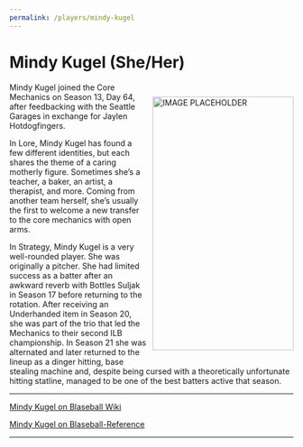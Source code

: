 ```yaml
---
permalink: /players/mindy-kugel
---
```


# Mindy Kugel (She/Her)

<img src="" style="float: right; padding-left: 10px; padding-top: 25px; padding-bottom: 25px"
width="250" height="450" alt="IMAGE PLACEHOLDER">

Mindy Kugel joined the Core Mechanics on Season 13, Day 64, after feedbacking with the Seattle Garages in exchange for
Jaylen Hotdogfingers.

In Lore, Mindy Kugel has found a few different identities, but each shares the theme of a caring motherly figure.
Sometimes she’s a teacher, a baker, an artist, a therapist, and more. Coming from another team herself, she’s usually
the first to welcome a new transfer to the core mechanics with open arms.

In Strategy, Mindy Kugel is a very well-rounded player. She was originally a pitcher. She had limited success as a
batter after an awkward reverb with Bottles Suljak in Season 17 before returning to the rotation. After receiving an
Underhanded item in Season 20, she was part of the trio that led the Mechanics to their second ILB championship.
In Season 21 she was alternated and later returned to the lineup as a dinger hitting, base stealing machine and, despite
being cursed with a theoretically unfortunate hitting statline, managed to be one of the best batters active that season.

---
[Mindy Kugel on Blaseball Wiki](https://www.blaseball.wiki/w/Mindy_Kugel)

[Mindy Kugel on Blaseball-Reference](https://blaseball-reference.com/players/mindy-kugel)

---